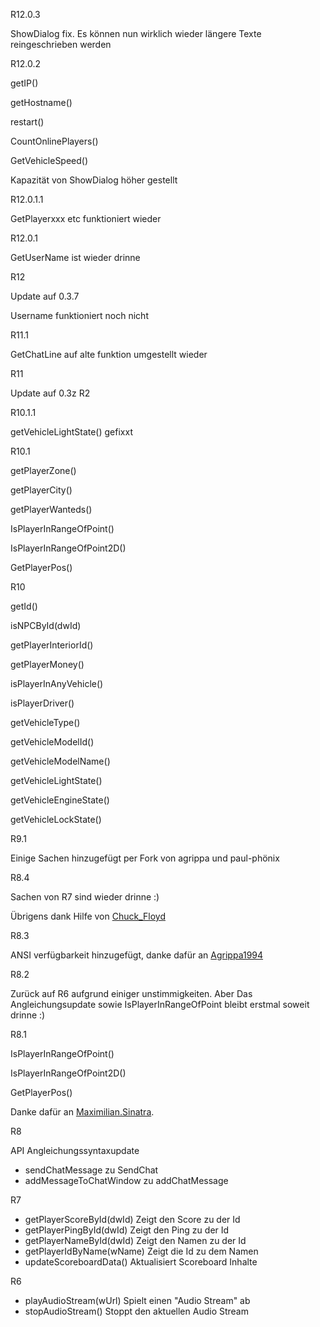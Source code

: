 R12.0.3

ShowDialog fix. Es können nun wirklich wieder längere Texte reingeschrieben werden


R12.0.2

getIP()

getHostname()

restart()

CountOnlinePlayers()

GetVehicleSpeed()

Kapazität von ShowDialog höher gestellt



R12.0.1.1

GetPlayerxxx etc funktioniert wieder

R12.0.1

GetUserName ist wieder drinne

R12

Update auf 0.3.7

Username funktioniert noch nicht


R11.1

GetChatLine auf alte funktion umgestellt wieder

R11

Update auf 0.3z R2

R10.1.1

getVehicleLightState() gefixxt


R10.1

getPlayerZone() 

getPlayerCity()

getPlayerWanteds()

IsPlayerInRangeOfPoint()

IsPlayerInRangeOfPoint2D() 

GetPlayerPos()


R10

getId()

isNPCById(dwId)

getPlayerInteriorId()

getPlayerMoney()

isPlayerInAnyVehicle()

isPlayerDriver()

getVehicleType()

getVehicleModelId()

getVehicleModelName()

getVehicleLightState()

getVehicleEngineState()

getVehicleLockState()

R9.1

Einige Sachen hinzugefügt per Fork von agrippa und paul-phönix


R8.4

Sachen von R7 sind wieder drinne :)

Übrigens dank Hilfe von [Chuck_Floyd](https://github.com/FrozenBrain/)

R8.3

ANSI verfügbarkeit hinzugefügt, danke dafür an [Agrippa1994](https://github.com/agrippa1994)

R8.2

Zurück auf R6 aufgrund einiger unstimmigkeiten.
Aber Das Angleichungsupdate sowie IsPlayerInRangeOfPoint bleibt erstmal soweit drinne :)

R8.1

IsPlayerInRangeOfPoint()

IsPlayerInRangeOfPoint2D()

GetPlayerPos()

Danke dafür an [Maximilian.Sinatra](http://forum.revival-gaming.net/index.php?page=Thread&postID=2997836#post2997836).

R8

API Angleichungssyntaxupdate

- sendChatMessage zu SendChat
- addMessageToChatWindow zu addChatMessage

R7

- getPlayerScoreById(dwId) Zeigt den Score zu der Id 
- getPlayerPingById(dwId) Zeigt den Ping zu der Id 
- getPlayerNameById(dwId) Zeigt den Namen zu der Id 
- getPlayerIdByName(wName) Zeigt die Id zu dem Namen 
- updateScoreboardData() Aktualisiert Scoreboard Inhalte 

R6

- playAudioStream(wUrl) Spielt einen "Audio Stream" ab
- stopAudioStream() Stoppt den aktuellen Audio Stream

